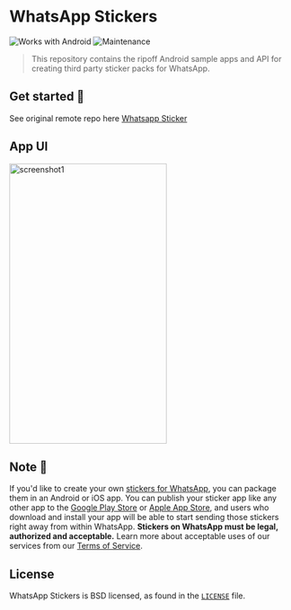 # WhatsApp Stickers

![Works with Android](https://img.shields.io/badge/Works_with-Android-green?style=flat-square)
![Maintenance](https://img.shields.io/maintenance/no/2020)

> This repository contains the ripoff Android sample apps and API for creating third party sticker packs for WhatsApp.

## Get started :rocket:

See original remote repo here [Whatsapp Sticker](https://github.com/WhatsApp/stickers)

## App UI
<img src="https://user-images.githubusercontent.com/60868965/84047606-0fbb7a00-a9de-11ea-819e-1447533147d8.jpg" alt="screenshot1" width="280" height="499">


## Note :bookmark_tabs:

If you'd like to create your own [stickers for WhatsApp](https://faq.whatsapp.com/en/android/26000227/), you can package them in an Android or iOS app. You can publish your sticker app like any other app to the [Google Play Store](https://play.google.com/store) or [Apple App Store](https://www.apple.com/ios/app-store/), and users who download and install your app will be able to start sending those stickers right away from within WhatsApp. **Stickers on WhatsApp must be legal, authorized and acceptable.** Learn more about acceptable uses of our services from our [Terms of Service](https://www.whatsapp.com/legal/#terms-of-service).

## License

WhatsApp Stickers is BSD licensed, as found in the [`LICENSE`](https://github.com/WhatsApp/stickers/blob/master/LICENSE) file.
